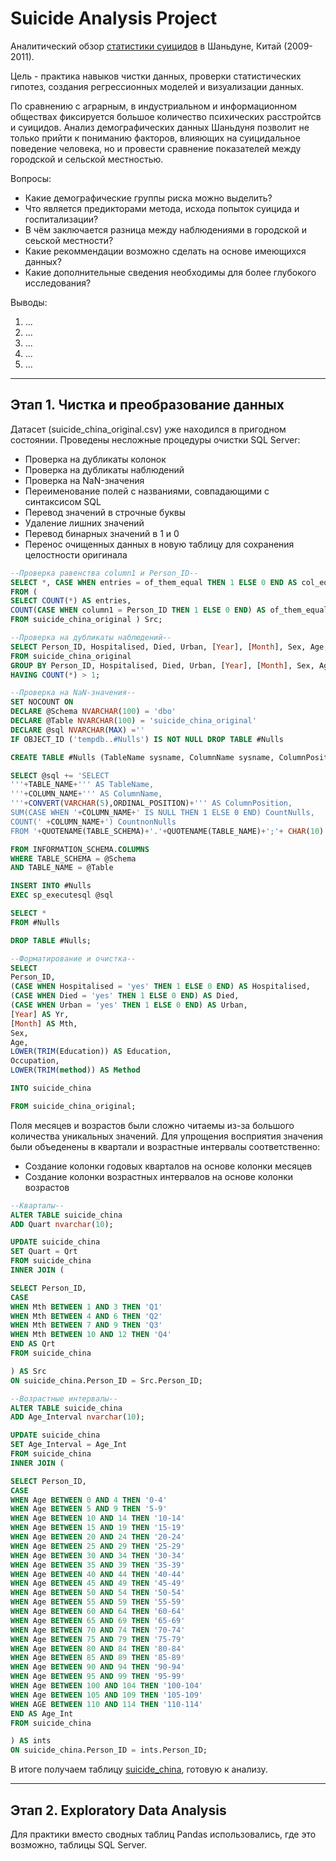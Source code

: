 # Suicide Analysis Project

Аналитический обзор [статистики суицидов](https://www.kaggle.com/datasets/utkarshx27/suicide-attempts-in-shandong-china) в Шаньдуне, Китай (2009-2011).

Цель - практика навыков чистки данных, проверки статистических гипотез, создания регрессионных моделей и визуализации данных.

По сравнению с аграрным, в индустриальном и информационном обществах фиксируется большое количество психических расстройтсв и суицидов. Анализ демографических данных Шаньдуня позволит не только прийти к пониманию факторов, влияющих на суицидальное поведение человека, но и провести сравнение показателей между городской и сельской местностью.

Вопросы:
- Какие демографические группы риска можно выделить?
- Что является предикторами метода, исхода попыток суицида и госпитализации?
- В чём заключается разница между наблюдениями в городской и сеьской местности?
- Какие рекоммендации возможно сделать на основе имеющихся данных?
- Какие дополнительные сведения необходимы для более глубокого исследования?
  
Выводы:
1. ...
2. ...
3. ...
4. ...
5. ...
---

## Этап 1. Чистка и преобразование данных

Датасет (suicide_china_original.csv) уже находился в пригодном состоянии. Проведены несложные процедуры очистки SQL Server:
- Проверка на дубликаты колонок
- Проверка на дубликаты наблюдений
- Проверка на NaN-значения
- Переименование полей с названиями, совпадающими с синтаксисом SQL
- Перевод значений в строчные буквы
- Удаление лишних значений
- Перевод бинарных значений в 1 и 0
- Перенос очищенных данных в новую таблицу для сохранения целостности оригинала
```SQL
--Проверка равенства column1 и Person_ID--
SELECT *, CASE WHEN entries = of_them_equal THEN 1 ELSE 0 END AS col_equality_check
FROM (
SELECT COUNT(*) AS entries,
COUNT(CASE WHEN column1 = Person_ID THEN 1 ELSE 0 END) AS of_them_equal
FROM suicide_china_original ) Src;

--Проверка на дубликаты наблюдений--
SELECT Person_ID, Hospitalised, Died, Urban, [Year], [Month], Sex, Age, Education, Occupation, Method, COUNT(*) as Amount
FROM suicide_china_original
GROUP BY Person_ID, Hospitalised, Died, Urban, [Year], [Month], Sex, Age, Education, Occupation, Method
HAVING COUNT(*) > 1;

--Проверка на NaN-значения--
SET NOCOUNT ON
DECLARE @Schema NVARCHAR(100) = 'dbo'
DECLARE @Table NVARCHAR(100) = 'suicide_china_original'
DECLARE @sql NVARCHAR(MAX) =''
IF OBJECT_ID ('tempdb..#Nulls') IS NOT NULL DROP TABLE #Nulls

CREATE TABLE #Nulls (TableName sysname, ColumnName sysname, ColumnPosition int, NullCount int, NonNullCount int)

SELECT @sql += 'SELECT
'''+TABLE_NAME+''' AS TableName,
'''+COLUMN_NAME+''' AS ColumnName,
'''+CONVERT(VARCHAR(5),ORDINAL_POSITION)+''' AS ColumnPosition,
SUM(CASE WHEN '+COLUMN_NAME+' IS NULL THEN 1 ELSE 0 END) CountNulls,
COUNT(' +COLUMN_NAME+') CountnonNulls
FROM '+QUOTENAME(TABLE_SCHEMA)+'.'+QUOTENAME(TABLE_NAME)+';'+ CHAR(10)

FROM INFORMATION_SCHEMA.COLUMNS
WHERE TABLE_SCHEMA = @Schema
AND TABLE_NAME = @Table

INSERT INTO #Nulls 
EXEC sp_executesql @sql

SELECT * 
FROM #Nulls

DROP TABLE #Nulls;

--Форматирование и очистка--
SELECT
Person_ID,
(CASE WHEN Hospitalised = 'yes' THEN 1 ELSE 0 END) AS Hospitalised,
(CASE WHEN Died = 'yes' THEN 1 ELSE 0 END) AS Died,
(CASE WHEN Urban = 'yes' THEN 1 ELSE 0 END) AS Urban,
[Year] AS Yr,
[Month] AS Mth,
Sex,
Age,
LOWER(TRIM(Education)) AS Education,
Occupation,
LOWER(TRIM(method)) AS Method

INTO suicide_china

FROM suicide_china_original;
```

Поля месяцев и возрастов были сложно читаемы из-за большого количества уникальных значений. Для упрощения восприятия значения были объеденены в квартали и возрастные интервалы соответственно:
- Создание колонки годовых кварталов на основе колонки месяцев
- Создание колонки возрастных интервалов на основе колонки возрастов
```SQL
--Кварталы--
ALTER TABLE suicide_china
ADD Quart nvarchar(10);

UPDATE suicide_china
SET Quart = Qrt
FROM suicide_china
INNER JOIN (

SELECT Person_ID,
CASE 
WHEN Mth BETWEEN 1 AND 3 THEN 'Q1'
WHEN Mth BETWEEN 4 AND 6 THEN 'Q2'
WHEN Mth BETWEEN 7 AND 9 THEN 'Q3'
WHEN Mth BETWEEN 10 AND 12 THEN 'Q4'
END AS Qrt
FROM suicide_china

) AS Src
ON suicide_china.Person_ID = Src.Person_ID;

--Возрастные интервалы--
ALTER TABLE suicide_china
ADD Age_Interval nvarchar(10);

UPDATE suicide_china
SET Age_Interval = Age_Int
FROM suicide_china
INNER JOIN (

SELECT Person_ID,
CASE
WHEN Age BETWEEN 0 AND 4 THEN '0-4'
WHEN Age BETWEEN 5 AND 9 THEN '5-9'
WHEN Age BETWEEN 10 AND 14 THEN '10-14'
WHEN Age BETWEEN 15 AND 19 THEN '15-19'
WHEN Age BETWEEN 20 AND 24 THEN '20-24'
WHEN Age BETWEEN 25 AND 29 THEN '25-29'
WHEN Age BETWEEN 30 AND 34 THEN '30-34'
WHEN Age BETWEEN 35 AND 39 THEN '35-39'
WHEN Age BETWEEN 40 AND 44 THEN '40-44'
WHEN Age BETWEEN 45 AND 49 THEN '45-49'
WHEN Age BETWEEN 50 AND 54 THEN '50-54'
WHEN Age BETWEEN 55 AND 59 THEN '55-59'
WHEN Age BETWEEN 60 AND 64 THEN '60-64'
WHEN Age BETWEEN 65 AND 69 THEN '65-69'
WHEN Age BETWEEN 70 AND 74 THEN '70-74'
WHEN Age BETWEEN 75 AND 79 THEN '75-79'
WHEN Age BETWEEN 80 AND 84 THEN '80-84'
WHEN Age BETWEEN 85 AND 89 THEN '85-89'
WHEN Age BETWEEN 90 AND 94 THEN '90-94'
WHEN Age BETWEEN 95 AND 99 THEN '95-99'
WHEN Age BETWEEN 100 AND 104 THEN '100-104'
WHEN Age BETWEEN 105 AND 109 THEN '105-109'
WHEN AGE BETWEEN 110 AND 114 THEN '110-114'
END AS Age_Int
FROM suicide_china

) AS ints
ON suicide_china.Person_ID = ints.Person_ID;
```

В итоге получаем таблицу [suicide_china](suicide_china.rpt), готовую к анализу.

---

## Этап 2. Exploratory Data Analysis
Для практики вместо сводных таблиц Pandas использовались, где это возможно, таблицы SQL Server.
